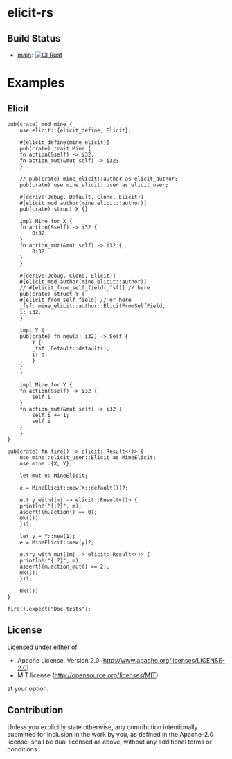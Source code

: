 # elicit-rs

## Build Status

- [main](https://github.com/hanepjiv/elicit-rs/tree/main): [![CI Rust](https://github.com/hanepjiv/elicit-rs/actions/workflows/ci-rust.yml/badge.svg)](https://github.com/hanepjiv/elicit-rs/actions/workflows/ci-rust.yml)

# Examples

## Elicit

```
pub(crate) mod mine {
    use elicit::{elicit_define, Elicit};

    #[elicit_define(mine_elicit)]
    pub(crate) trait Mine {
    fn action(&self) -> i32;
    fn action_mut(&mut self) -> i32;
    }

    // pub(crate) mine_elicit::author as elicit_author;
    pub(crate) use mine_elicit::user as elicit_user;

    #[derive(Debug, Default, Clone, Elicit)]
    #[elicit_mod_author(mine_elicit::author)]
    pub(crate) struct X {}

    impl Mine for X {
    fn action(&self) -> i32 {
        0i32
    }
    fn action_mut(&mut self) -> i32 {
        0i32
    }
    }

    #[derive(Debug, Clone, Elicit)]
    #[elicit_mod_author(mine_elicit::author)]
    // #[elicit_from_self_field(_fsf)] // here
    pub(crate) struct Y {
    #[elicit_from_self_field] // or here
    _fsf: mine_elicit::author::ElicitFromSelfField,
    i: i32,
    }

    impl Y {
    pub(crate) fn new(a: i32) -> Self {
        Y {
        _fsf: Default::default(),
        i: a,
        }
    }
    }

    impl Mine for Y {
    fn action(&self) -> i32 {
        self.i
    }
    fn action_mut(&mut self) -> i32 {
        self.i += 1;
        self.i
    }
    }
}

pub(crate) fn fire() -> elicit::Result<()> {
    use mine::elicit_user::Elicit as MineElicit;
    use mine::{X, Y};

    let mut e: MineElicit;

    e = MineElicit::new(X::default())?;

    e.try_with(|m| -> elicit::Result<()> {
    println!("{:?}", m);
    assert!(m.action() == 0);
    Ok(())
    })?;

    let y = Y::new(1);
    e = MineElicit::new(y)?;

    e.try_with_mut(|m| -> elicit::Result<()> {
    println!("{:?}", m);
    assert!(m.action_mut() == 2);
    Ok(())
    })?;

    Ok(())
}

fire().expect("Doc-tests");
```

## License

Licensed under either of

 * Apache License, Version 2.0
   (<http://www.apache.org/licenses/LICENSE-2.0>)
 * MIT license
   (<http://opensource.org/licenses/MIT>)

at your option.

## Contribution

Unless you explicitly state otherwise, any contribution intentionally submitted
for inclusion in the work by you, as defined in the Apache-2.0 license, shall be
dual licensed as above, without any additional terms or conditions.
